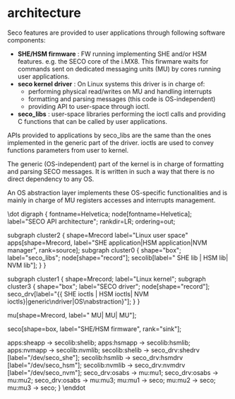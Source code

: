 architecture
============

Seco features are provided to user applications through following software components:
- **SHE/HSM firmware** : FW running implementing SHE and/or HSM features. e.g. the SECO core of the i.MX8. This firwmare waits for commands sent on dedicated messaging units (MU) by cores running user applications.
- **seco kernel driver** : On Linux systems this driver is in charge of:
	- performing physical read/writes on MU and handling interrupts
	- formatting and parsing messages (this code is OS-independent)
	- providing API to user-space through ioctl.
- **seco_libs** : user-space libraries performing the ioctl calls and providing C functions that can be called by user applications.

APIs provided to applications by seco_libs are the same than the ones implemented in the generic part of the driver. ioctls are used to convey functions parameters from user to kernel.

The generic (OS-independent) part of the kernel is in charge of formatting and parsing SECO messages. It is written in such a way that there is no direct dependency to any OS.

An OS abstraction layer implements these OS-specific functionalities and is mainly in charge of MU registers accesses and interrupts management.

\dot
digraph {
fontname=Helvetica;
node[fontname=Helvetica];
label="SECO API architecture";
rankdir=LR;
ordering=out;

subgraph cluster2 {
  shape=Mrecord
  label="Linux user space"
  apps[shape=Mrecord, label="<sheapp>SHE application|<hsmapp>HSM application|<nvmapp>NVM manager", rank=source];
  subgraph cluster0 {
    shape="box";
    label="seco_libs";
    node[shape="record"];
    secolib[label="<shelib> SHE lib |<hsmlib> HSM lib|<nvmlib> NVM lib"];
  }
}

subgraph cluster1 {
  shape=Mrecord;
  label="Linux kernel";
  subgraph cluster3 {
    shape="box";
    label="SECO driver";
    node[shape="record"];
    seco_drv[label="{{<shedrv> SHE ioctls |<hsmdrv> HSM ioctls|<nvmdrv> NVM ioctls}|generic\ndriver|<osabs>OS\nabstraction}"];
  }
}

mu[shape=Mrecord, label="<mu1> MU|<mu2> MU|<mu3> MU"];

seco[shape=box, label="SHE/HSM firmware", rank="sink"];

apps:sheapp -> secolib:shelib;
apps:hsmapp -> secolib:hsmlib;
apps:nvmapp -> secolib:nvmlib;
secolib:shelib -> seco_drv:shedrv [label="/dev/seco_she"];
secolib:hsmlib -> seco_drv:hsmdrv [label="/dev/seco_hsm"];
secolib:nvmlib -> seco_drv:nvmdrv [label="/dev/seco_nvm"];
seco_drv:osabs -> mu:mu1;
seco_drv:osabs -> mu:mu2;
seco_drv:osabs -> mu:mu3;
mu:mu1 -> seco;
mu:mu2 -> seco;
mu:mu3 -> seco;
}
\enddot
